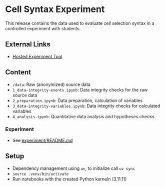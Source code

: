 # Cell Syntax Experiment
This release contains the data used to evaluate cell selection syntax in a controlled experiment with students.

## External Links
- [Hosted Experiment Tool](http://131.188.64.202/)

## Content
- `/data`: Raw (anonymized) source data
- `1_data-integrity-events.ipynb`: Data integrity checks for the raw source data
- `2_preparation.ipynb`: Data preparation, calculation of variables
- `3_data-integrity-variables.ipynb`: Data integrity checks for calculated variables
- `4_analysis.ipynb`: Quantitative data analysis and hypotheses checks

### Experiment
- See [experiment/README.md](./experiment/README.md)

## Setup
- Dependency management using `uv`, to initialize call `uv sync`
- `source .venv/bin/activate`
- Run notebooks with the created Python kerneln (3.11.11)